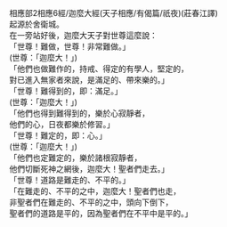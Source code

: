 相應部2相應6經/迦麼大經(天子相應/有偈篇/祇夜)(莊春江譯)  
起源於舍衛城。  
在一旁站好後，迦麼大天子對世尊這麼說：  
「世尊！難做，世尊！非常難做。」  
(世尊：「迦麼大！」)  
「他們也做難作的，持戒、得定的有學人，堅定的，  
對已進入無家者來說，是滿足的、帶來樂的。」  
「世尊！難得到的，即：滿足。」  
(世尊：「迦麼大！」)  
「他們也得到難得到的，樂於心寂靜者，  
他們的心，日夜都樂於修習。」  
「世尊！難定的，即：心。」  
(世尊：「迦麼大！」)  
「他們也定難定的，樂於諸根寂靜者，  
他們切斷死神之網後，迦麼大！聖者們走去。」  
「世尊！道路是難走的、不平的。」  
「在難走的、不平的之中，迦麼大！聖者們也走，  
非聖者們在難走的、不平的之中，頭向下倒下，  
聖者們的道路是平的，因為聖者們在不平中是平的。」  
  
  

